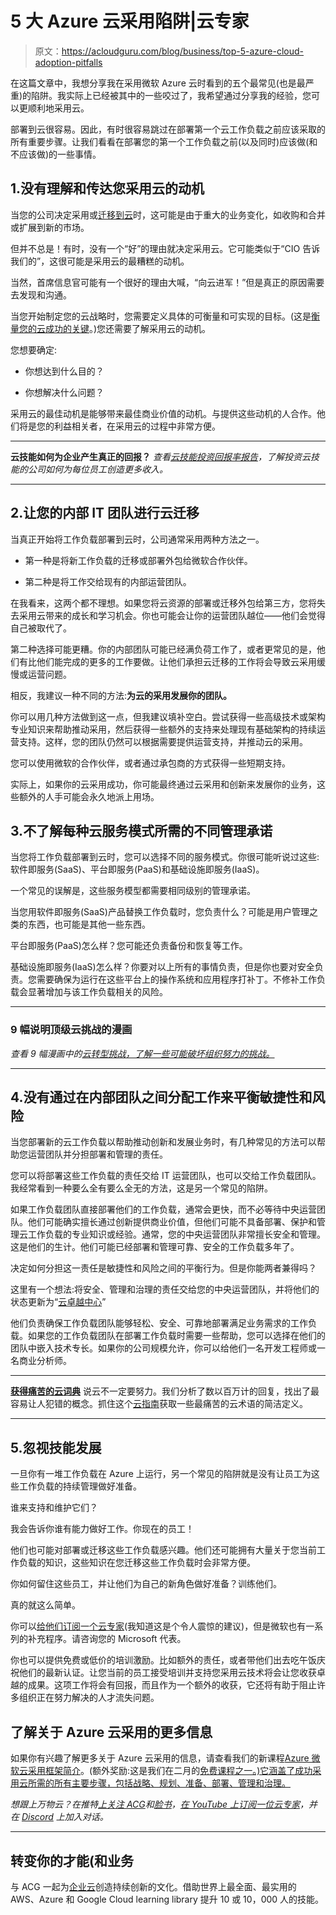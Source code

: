 # 5 大 Azure 云采用陷阱|云专家

> 原文：<https://acloudguru.com/blog/business/top-5-azure-cloud-adoption-pitfalls>

在这篇文章中，我想分享我在采用微软 Azure 云时看到的五个最常见(也是最严重)的陷阱。我实际上已经被其中的一些咬过了，我希望通过分享我的经验，您可以更顺利地采用云。

部署到云很容易。因此，有时很容易跳过在部署第一个云工作负载之前应该采取的所有重要步骤。让我们看看在部署您的第一个工作负载之前(以及同时)应该做(和不应该做)的一些事情。

## 1.没有理解和传达您采用云的动机

当您的公司决定采用或[迁移到云](https://acloudguru.com/blog/business/what-is-cloud-migration)时，这可能是由于重大的业务变化，如收购和合并或扩展到新的市场。

但并不总是！有时，没有一个“好”的理由就决定采用云。它可能类似于“CIO 告诉我们的”，这很可能是采用云的最糟糕的动机。

当然，首席信息官可能有一个很好的理由大喊，“向云进军！”但是真正的原因需要去发现和沟通。

当您开始制定您的云战略时，您需要定义具体的可衡量和可实现的目标。(这是[衡量您的云成功的关键](https://acloudguru.com/blog/engineering/measuring-cloud-success)。)您还需要了解采用云的动机。

您想要确定:

*   你想达到什么目的？

*   你想解决什么问题？

采用云的最佳动机是能够带来最佳商业价值的动机。与提供这些动机的人合作。他们将是您的利益相关者，在采用云的过程中非常方便。

* * *

**云技能如何为企业产生真正的回报？**
*查看[云技能投资回报率报告](https://acloudguru.com/content/roi-report-how-the-cloud-helps-you-grow)，了解投资云技能的公司如何为每位员工创造更多收入。*

* * *

## 2.让您的内部 IT 团队进行云迁移

当真正开始将工作负载部署到云时，公司通常采用两种方法之一。

*   第一种是将新工作负载的迁移或部署外包给微软合作伙伴。

*   第二种是将工作交给现有的内部运营团队。

在我看来，这两个都不理想。如果您将云资源的部署或迁移外包给第三方，您将失去采用云带来的成长和学习机会。你也可能会让你的运营团队越位——他们会觉得自己被取代了。

第二种选择可能更糟。你的内部团队可能已经满负荷工作了，或者更常见的是，他们有比他们能完成的更多的工作要做。让他们承担云迁移的工作将会导致云采用缓慢或运营问题。

相反，我建议一种不同的方法:**为云的采用发展你的团队。**

你可以用几种方法做到这一点，但我建议填补空白。尝试获得一些高级技术或架构专业知识来帮助推动采用，然后获得一些额外的支持来处理现有基础架构的持续运营支持。这样，您的团队仍然可以根据需要提供运营支持，并推动云的采用。

您可以使用微软的合作伙伴，或者通过承包商的方式获得一些短期支持。

实际上，如果你的云采用成功，你可能最终通过云采用和创新来发展你的业务，这些额外的人手可能会永久地派上用场。

## 3.不了解每种云服务模式所需的不同管理承诺

当您将工作负载部署到云时，您可以选择不同的服务模式。你很可能听说过这些:软件即服务(SaaS)、平台即服务(PaaS)和基础设施即服务(IaaS)。

一个常见的误解是，这些服务模型都需要相同级别的管理承诺。

当您用软件即服务(SaaS)产品替换工作负载时，您负责什么？可能是用户管理之类的东西，也可能是其他一些东西。

平台即服务(PaaS)怎么样？您可能还负责备份和恢复等工作。

基础设施即服务(IaaS)怎么样？你要对以上所有的事情负责，但是你也要对安全负责。您需要确保为运行在这些平台上的操作系统和应用程序打补丁。不修补工作负载会显著增加与该工作负载相关的风险。

* * *

### 9 幅说明顶级云挑战的漫画

*查看 9 幅漫画中的[云转型挑战，了解一些可能破坏组织努力的挑战。](https://acloudguru.com/blog/business/cloud-transformation-challenges-in-9-cartoons)*

* * *

## 4.没有通过在内部团队之间分配工作来平衡敏捷性和风险

当您部署新的云工作负载以帮助推动创新和发展业务时，有几种常见的方法可以帮助您运营团队并分担部署和管理的责任。

您可以将部署这些工作负载的责任交给 IT 运营团队，也可以交给工作负载团队。我经常看到一种要么全有要么全无的方法，这是另一个常见的陷阱。

如果工作负载团队直接部署他们的工作负载，通常会更快，而不必等待中央运营团队。他们可能确实擅长通过创新提供商业价值，但他们可能不具备部署、保护和管理云工作负载的专业知识或经验。通常，您的中央运营团队非常擅长安全和管理。这是他们的生计。他们可能已经部署和管理可靠、安全的工作负载多年了。

决定如何分担这一责任是敏捷性和风险之间的平衡行为。但是你能两者兼得吗？

这里有一个想法:将安全、管理和治理的责任交给您的中央运营团队，并将他们的状态更新为“[云卓越中心](https://acloudguru.com/blog/business/design-cloud-center-of-excellence-for-evolution)”

他们负责确保工作负载团队能够轻松、安全、可靠地部署满足业务需求的工作负载。如果您的工作负载团队在部署工作负载时需要一些帮助，您可以选择在他们的团队中嵌入技术专长。如果你的公司规模允许，你可以给他们一名开发工程师或一名商业分析师。

* * *

[**获得痛苦的云词典**](https://get.acloudguru.com/cloud-dictionary-of-pain)
说云不一定要努力。我们分析了数以百万计的回复，找出了最容易让人犯错的概念。抓住这个[云指南](https://get.acloudguru.com/cloud-dictionary-of-pain)获取一些最痛苦的云术语的简洁定义。

* * *

## 5.忽视技能发展

一旦你有一堆工作负载在 Azure 上运行，另一个常见的陷阱就是没有让员工为这些工作负载的持续管理做好准备。

谁来支持和维护它们？

我会告诉你谁有能力做好工作。你现在的员工！

他们也可能对部署或迁移这些工作负载感兴趣。他们还可能拥有大量关于您当前工作负载的知识，这些知识在您迁移这些工作负载时会非常方便。

你如何留住这些员工，并让他们为自己的新角色做好准备？训练他们。

真的就这么简单。

你可以[给他们订阅一个云专家](https://acloudguru.com/pricing)(我知道这是个令人震惊的建议)，但是微软也有一系列的补充程序。请咨询您的 Microsoft 代表。

你也可以提供免费或低价的培训激励。比如额外的责任，或者带他们出去吃午饭庆祝他们的最新认证。让您当前的员工接受培训并支持您采用云技术将会让您收获卓越的成果。这项工作将会有回报，而且作为一个额外的收获，它还将有助于阻止许多组织正在努力解决的人才流失问题。

## 了解关于 Azure 云采用的更多信息

如果你有兴趣了解更多关于 Azure 云采用的信息，请查看我们的新课程[Azure 微软云采用框架简介](https://acloudguru.com/course/introduction-to-the-microsoft-cloud-adoption-framework-for-azure)。(额外奖励:这是我们在二月的[免费课程之一。)它涵盖了成功采用云所需的所有主要步骤，包括战略、规划、准备、部署、管理和治理。](https://acloudguru.com/blog/news/whats-free-at-acg)

*想跟上万物云？在推特[上关注 ACG](https://twitter.com/acloudguru)和[脸书](https://www.facebook.com/acloudguru)，[在 YouTube 上订阅一位云专家](https://www.youtube.com/c/AcloudGuru/?sub_confirmation=1)，并在 [Discord](http://discord.gg/acloudguru) 上加入对话。*

* * *

## **转变你的才能(和业务**

与 ACG 一起为[企业云](https://acloudguru.com/solutions/business)创造持续创新的文化。借助世界上最全面、最实用的 AWS、Azure 和 Google Cloud learning library 提升 10 或 10，000 人的技能。